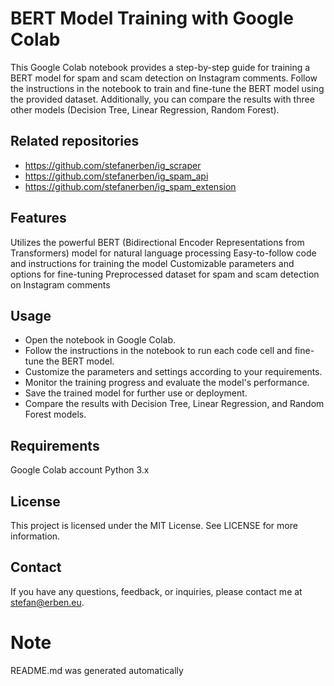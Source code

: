# BERT Model Training with Google Colab
This Google Colab notebook provides a step-by-step guide for training a BERT model for spam and scam detection on Instagram comments. Follow the instructions in the notebook to train and fine-tune the BERT model using the provided dataset. Additionally, you can compare the results with three other models (Decision Tree, Linear Regression, Random Forest).

## Related repositories
- https://github.com/stefanerben/ig_scraper
- https://github.com/stefanerben/ig_spam_api
- https://github.com/stefanerben/ig_spam_extension

## Features
Utilizes the powerful BERT (Bidirectional Encoder Representations from Transformers) model for natural language processing
Easy-to-follow code and instructions for training the model
Customizable parameters and options for fine-tuning
Preprocessed dataset for spam and scam detection on Instagram comments

## Usage
- Open the notebook in Google Colab.
- Follow the instructions in the notebook to run each code cell and fine-tune the BERT model.
- Customize the parameters and settings according to your requirements.
- Monitor the training progress and evaluate the model's performance.
- Save the trained model for further use or deployment.
- Compare the results with Decision Tree, Linear Regression, and Random Forest models.

## Requirements
Google Colab account
Python 3.x

## License
This project is licensed under the MIT License. See LICENSE for more information.

## Contact
If you have any questions, feedback, or inquiries, please contact me at stefan@erben.eu.

# Note
README.md was generated automatically